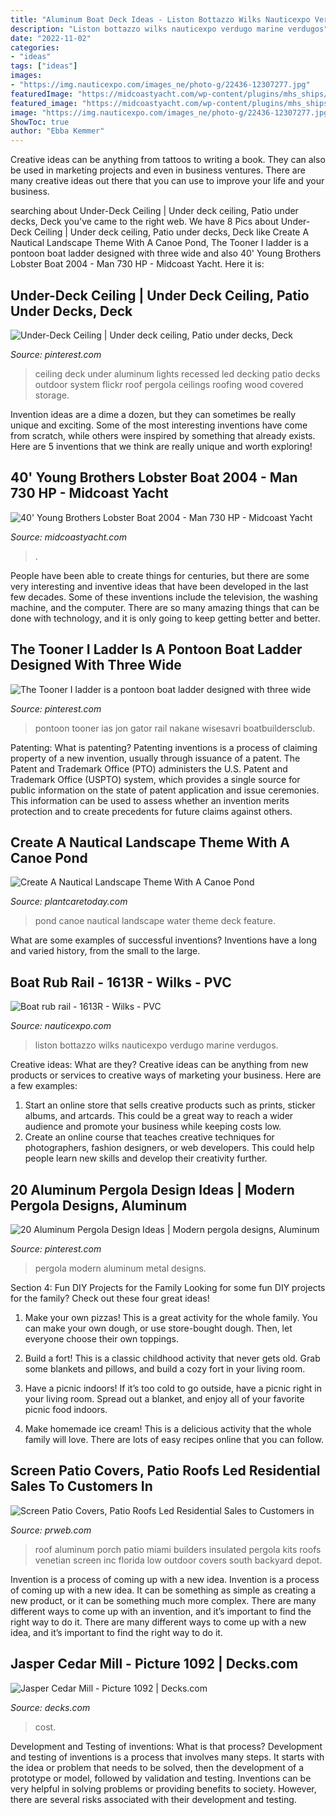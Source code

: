 ```yaml
---
title: "Aluminum Boat Deck Ideas - Liston Bottazzo Wilks Nauticexpo Verdugo Marine Verdugos"
description: "Liston bottazzo wilks nauticexpo verdugo marine verdugos"
date: "2022-11-02"
categories:
- "ideas"
tags: ["ideas"]
images:
- "https://img.nauticexpo.com/images_ne/photo-g/22436-12307277.jpg"
featuredImage: "https://midcoastyacht.com/wp-content/plugins/mhs_ships/images/1609806153_1.jpg"
featured_image: "https://midcoastyacht.com/wp-content/plugins/mhs_ships/images/1609806153_1.jpg"
image: "https://img.nauticexpo.com/images_ne/photo-g/22436-12307277.jpg"
ShowToc: true
author: "Ebba Kemmer"
---
```



Creative ideas can be anything from tattoos to writing a book. They can also be used in marketing projects and even in business ventures. There are many creative ideas out there that you can use to improve your life and your business.

	

		
searching about Under-Deck Ceiling | Under deck ceiling, Patio under decks, Deck you've came to the right web. We have 8 Pics about Under-Deck Ceiling | Under deck ceiling, Patio under decks, Deck like Create A Nautical Landscape Theme With A Canoe Pond, The Tooner I ladder is a pontoon boat ladder designed with three wide and also 40&#039; Young Brothers Lobster Boat 2004 - Man 730 HP - Midcoast Yacht. Here it is:
		
    
## Under-Deck Ceiling | Under Deck Ceiling, Patio Under Decks, Deck

<img loading=lazy src="https://i.pinimg.com/736x/98/bb/81/98bb81b8519ccebe3807e52fea5c6e22--decking-ideas-pergola-ideas.jpg" onerror="this.onerror=null;this.src='https://tse2.mm.bing.net/th?id=OIP.Ldy1Kw6xDNIqbRSjt_v3qwHaFa&amp;pid=15.1';" alt="Under-Deck Ceiling | Under deck ceiling, Patio under decks, Deck">

_Source: pinterest.com_

>ceiling deck under aluminum lights recessed led decking patio decks outdoor system flickr roof pergola ceilings roofing wood covered storage. 

	

Invention ideas are a dime a dozen, but they can sometimes be really unique and exciting. Some of the most interesting inventions have come from scratch, while others were inspired by something that already exists. Here are 5 inventions that we think are really unique and worth exploring!

    
## 40&#039; Young Brothers Lobster Boat 2004 - Man 730 HP - Midcoast Yacht

<img loading=lazy src="https://midcoastyacht.com/wp-content/plugins/mhs_ships/images/1609806153_1.jpg" onerror="this.onerror=null;this.src='https://tse2.mm.bing.net/th?id=OIP.duoKXgh_cOZLXsDjGh8E4gHaJ4&amp;pid=15.1';" alt="40&#039; Young Brothers Lobster Boat 2004 - Man 730 HP - Midcoast Yacht">

_Source: midcoastyacht.com_

>. 

	

People have been able to create things for centuries, but there are some very interesting and inventive ideas that have been developed in the last few decades. Some of these inventions include the television, the washing machine, and the computer. There are so many amazing things that can be done with technology, and it is only going to keep getting better and better.

    
## The Tooner I Ladder Is A Pontoon Boat Ladder Designed With Three Wide

<img loading=lazy src="https://i.pinimg.com/736x/8a/06/62/8a0662c813794cb77764ffe7bb7751fd--ladders-yahoo.jpg" onerror="this.onerror=null;this.src='https://tse1.mm.bing.net/th?id=OIP.5YUomI0XHWt_vQ1p68NqugHaIo&amp;pid=15.1';" alt="The Tooner I ladder is a pontoon boat ladder designed with three wide">

_Source: pinterest.com_

>pontoon tooner ias jon gator rail nakane wisesavri boatbuildersclub. 

	

Patenting: What is patenting?
Patenting inventions is a process of claiming property of a new invention, usually through issuance of a patent. The Patent and Trademark Office (PTO) administers the U.S. Patent and Trademark Office (USPTO) system, which provides a single source for public information on the state of patent application and issue ceremonies. This information can be used to assess whether an invention merits protection and to create precedents for future claims against others.

    
## Create A Nautical Landscape Theme With A Canoe Pond

<img loading=lazy src="https://plantcaretoday.com/wp-content/uploads/canoe-pond-deck-water-feature-12-31-2016.jpg" onerror="this.onerror=null;this.src='https://tse1.mm.bing.net/th?id=OIP.uaj38LrQpF-a-ORmKzGUJAHaFO&amp;pid=15.1';" alt="Create A Nautical Landscape Theme With A Canoe Pond">

_Source: plantcaretoday.com_

>pond canoe nautical landscape water theme deck feature. 

	

What are some examples of successful inventions?
Inventions have a long and varied history, from the small to the large.

    
## Boat Rub Rail - 1613R - Wilks - PVC

<img loading=lazy src="https://img.nauticexpo.com/images_ne/photo-g/22436-12307277.jpg" onerror="this.onerror=null;this.src='https://tse3.mm.bing.net/th?id=OIP.NkvuOZkX04l1vYBk25H5YAHaHa&amp;pid=15.1';" alt="Boat rub rail - 1613R - Wilks - PVC">

_Source: nauticexpo.com_

>liston bottazzo wilks nauticexpo verdugo marine verdugos. 

	

Creative ideas: What are they?
Creative ideas can be anything from new products or services to creative ways of marketing your business. Here are a few examples:
1. Start an online store that sells creative products such as prints, sticker albums, and artcards. This could be a great way to reach a wider audience and promote your business while keeping costs low.
2. Create an online course that teaches creative techniques for photographers, fashion designers, or web developers. This could help people learn new skills and develop their creativity further.

    
## 20 Aluminum Pergola Design Ideas | Modern Pergola Designs, Aluminum

<img loading=lazy src="https://i.pinimg.com/736x/0c/08/19/0c0819365e7bc40eb4675a1052d0086d--aluminum-pergola-metal-pergola.jpg" onerror="this.onerror=null;this.src='https://tse1.mm.bing.net/th?id=OIP.R2RrTNqtKmUinQ09a51oCAHaEW&amp;pid=15.1';" alt="20 Aluminum Pergola Design Ideas | Modern pergola designs, Aluminum">

_Source: pinterest.com_

>pergola modern aluminum metal designs. 

	

Section 4: Fun DIY Projects for the Family
Looking for some fun DIY projects for the family? Check out these four great ideas!
1. Make your own pizzas! This is a great activity for the whole family. You can make your own dough, or use store-bought dough. Then, let everyone choose their own toppings.

2. Build a fort! This is a classic childhood activity that never gets old. Grab some blankets and pillows, and build a cozy fort in your living room.

3. Have a picnic indoors! If it’s too cold to go outside, have a picnic right in your living room. Spread out a blanket, and enjoy all of your favorite picnic food indoors.

4. Make homemade ice cream! This is a delicious activity that the whole family will love. There are lots of easy recipes online that you can follow.

    
## Screen Patio Covers, Patio Roofs Led Residential Sales To Customers In

<img loading=lazy src="http://ww1.prweb.com/prfiles/2013/06/17/11470972/get-attachment.aspx.jpeg" onerror="this.onerror=null;this.src='https://tse3.mm.bing.net/th?id=OIP.RlxYtzqwqthToOR3En7MSgHaHN&amp;pid=15.1';" alt="Screen Patio Covers, Patio Roofs Led Residential Sales to Customers in">

_Source: prweb.com_

>roof aluminum porch patio miami builders insulated pergola kits roofs venetian screen inc florida low outdoor covers south backyard depot. 

	

Invention is a process of coming up with a new idea.
Invention is a process of coming up with a new idea. It can be something as simple as creating a new product, or it can be something much more complex. There are many different ways to come up with an invention, and it’s important to find the right way to do it. There are many different ways to come up with a new idea, and it’s important to find the right way to do it.

    
## Jasper Cedar Mill - Picture 1092 | Decks.com

<img loading=lazy src="https://www.decks.com/media/etalusys/15092620182567.jpg" onerror="this.onerror=null;this.src='https://tse4.mm.bing.net/th?id=OIP.uQGqQewHqh5QGk3ZnSaY9QHaFj&amp;pid=15.1';" alt="Jasper Cedar Mill - Picture 1092 | Decks.com">

_Source: decks.com_

>cost. 

	

Development and Testing of inventions: What is that process?
Development and testing of inventions is a process that involves many steps. It starts with the idea or problem that needs to be solved, then the development of a prototype or model, followed by validation and testing. Inventions can be very helpful in solving problems or providing benefits to society. However, there are several risks associated with their development and testing.

